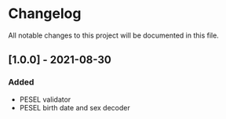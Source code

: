 # Changelog
All notable changes to this project will be documented in this file.

## [1.0.0] - 2021-08-30

### Added

 - PESEL validator
 - PESEL birth date and sex decoder